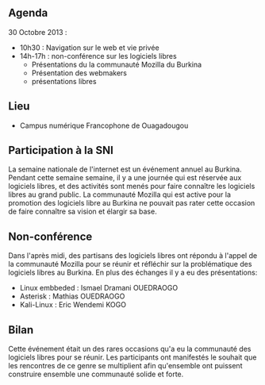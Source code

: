 ## Agenda

30 Octobre 2013 :

* 10h30 : Navigation sur le web et vie privée
* 14h-17h : non-conférence sur les logiciels libres 
    * Présentations du la communauté Mozilla du Burkina
    * Présentation des webmakers
    * présentations libres

## Lieu
* Campus numérique Francophone de Ouagadougou

## Participation à la SNI

La semaine nationale de l'internet est un événement annuel au Burkina. Pendant cette semaine semaine, il y a une journée qui est réservée aux logiciels libres, et des activités sont menés pour faire connaître les logiciels libres au grand public.
La communauté Mozilla qui est active pour la promotion des logiciels libre au Burkina ne pouvait pas rater cette occasion de faire connaître sa vision et élargir sa base.

## Non-conférence
Dans l'après midi, des partisans des logiciels libres ont répondu à l'appel de la communauté Mozilla pour se réunir et réfléchir sur la problématique des logiciels libres au Burkina. En plus des échanges il y a eu des présentations: 

* Linux embbeded : Ismael Dramani OUEDRAOGO 
* Asterisk : Mathias OUEDRAOGO
* Kali-Linux : Eric Wendemi KOGO

## Bilan
Cette événement était un des rares occasions qu'a eu la communauté des logiciels libres pour se réunir. Les participants ont manifestés le souhait que les rencontres de ce genre se multiplient afin qu'ensemble ont puissent construire ensemble une communauté solide et forte.